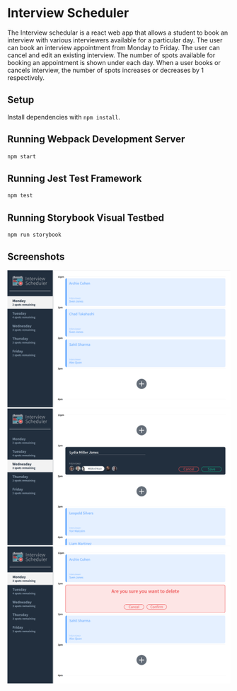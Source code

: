 # Interview Scheduler
The Interview schedular is a react web app that allows a student to book an interview with various interviewers available for a particular day. The user can book an interview appointment from Monday to Friday. The user can cancel and edit an existing interview. The number of spots available for booking an appointment is shown under each day. When a user books or cancels interview, the number of spots increases or decreases by 1 respectively.
## Setup

Install dependencies with `npm install`.

## Running Webpack Development Server

```sh
npm start
```

## Running Jest Test Framework

```sh
npm test
```

## Running Storybook Visual Testbed

```sh
npm run storybook
```
## Screenshots

!["Scheduler appointments page"](https://github.com/sahilsh17/scheduler/blob/master/docs/scheduler-appointments.png?raw=true)
!["User creates an interview in the form"](https://github.com/sahilsh17/scheduler/blob/master/docs/appointment-form.png?raw=true)
!["User Deletes an appointment"](https://github.com/sahilsh17/scheduler/blob/master/docs/appointment-delete.png?raw=true)